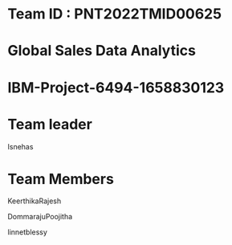 # Team ID : PNT2022TMID00625
# Global Sales Data Analytics
# IBM-Project-6494-1658830123

# Team leader

Isnehas

# Team Members

KeerthikaRajesh

DommarajuPoojitha

linnetblessy


